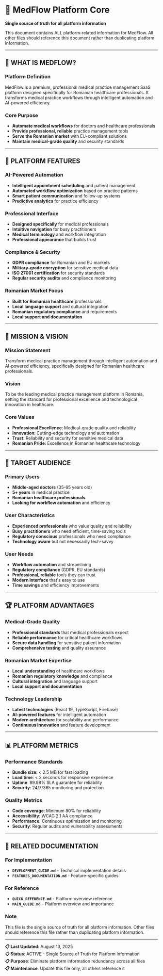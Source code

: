 # 🚀 MedFlow Platform Core

**Single source of truth for all platform information**

This document contains ALL platform-related information for MedFlow. All other files should reference this document rather than duplicating platform information.

---

## 🎯 **WHAT IS MEDFLOW?**

### **Platform Definition**
MedFlow is a premium, professional medical practice management SaaS platform designed specifically for Romanian healthcare professionals. It transforms medical practice workflows through intelligent automation and AI-powered efficiency.

### **Core Purpose**
- **Automate medical workflows** for doctors and healthcare professionals
- **Provide professional, reliable** practice management tools
- **Serve the Romanian market** with EU-compliant solutions
- **Maintain medical-grade quality** and security standards

---

## 🏥 **PLATFORM FEATURES**

### **AI-Powered Automation**
- **Intelligent appointment scheduling** and patient management
- **Automated workflow optimization** based on practice patterns
- **Smart patient communication** and follow-up systems
- **Predictive analytics** for practice efficiency

### **Professional Interface**
- **Designed specifically** for medical professionals
- **Intuitive navigation** for busy practitioners
- **Medical terminology** and workflow integration
- **Professional appearance** that builds trust

### **Compliance & Security**
- **GDPR compliance** for Romanian and EU markets
- **Military-grade encryption** for sensitive medical data
- **ISO 27001 certification** for security standards
- **Regular security audits** and compliance monitoring

### **Romanian Market Focus**
- **Built for Romanian healthcare** professionals
- **Local language support** and cultural integration
- **Romanian regulatory compliance** and requirements
- **Local support and documentation**

---

## 🎯 **MISSION & VISION**

### **Mission Statement**
Transform medical practice management through intelligent automation and AI-powered efficiency, specifically designed for Romanian healthcare professionals.

### **Vision**
To be the leading medical practice management platform in Romania, setting the standard for professional excellence and technological innovation in healthcare.

### **Core Values**
- **Professional Excellence**: Medical-grade quality and reliability
- **Innovation**: Cutting-edge technology and automation
- **Trust**: Reliability and security for sensitive medical data
- **Romanian Pride**: Excellence in Romanian healthcare technology

---

## 👥 **TARGET AUDIENCE**

### **Primary Users**
- **Middle-aged doctors** (35-65 years old)
- **5+ years** in medical practice
- **Romanian healthcare professionals**
- **Looking for workflow automation** and efficiency

### **User Characteristics**
- **Experienced professionals** who value quality and reliability
- **Busy practitioners** who need efficient, time-saving tools
- **Regulatory conscious** professionals who need compliance
- **Technology aware** but not necessarily tech-savvy

### **User Needs**
- **Workflow automation** and streamlining
- **Regulatory compliance** (GDPR, EU standards)
- **Professional, reliable** tools they can trust
- **Modern interface** that's easy to use
- **Time savings** and efficiency improvements

---

## 🏆 **PLATFORM ADVANTAGES**

### **Medical-Grade Quality**
- **Professional standards** that medical professionals expect
- **Reliable performance** for critical healthcare workflows
- **Secure data handling** for sensitive patient information
- **Comprehensive testing** and quality assurance

### **Romanian Market Expertise**
- **Local understanding** of healthcare workflows
- **Romanian regulatory knowledge** and compliance
- **Cultural integration** and language support
- **Local support and documentation**

### **Technology Leadership**
- **Latest technologies** (React 19, TypeScript, Firebase)
- **AI-powered features** for intelligent automation
- **Modern architecture** for scalability and performance
- **Continuous innovation** and feature development

---

## 📊 **PLATFORM METRICS**

### **Performance Standards**
- **Bundle size**: < 2.5 MB for fast loading
- **Load time**: < 2 seconds for responsive experience
- **Uptime**: 99.98% SLA guarantee for reliability
- **Security**: 24/7/365 monitoring and protection

### **Quality Metrics**
- **Code coverage**: Minimum 80% for reliability
- **Accessibility**: WCAG 2.1 AA compliance
- **Performance**: Continuous optimization and monitoring
- **Security**: Regular audits and vulnerability assessments

---

## 🔗 **RELATED DOCUMENTATION**

### **For Implementation**
- **`DEVELOPMENT_GUIDE.md`** - Technical implementation details
- **`FEATURES_DOCUMENTATION.md`** - Feature-specific guides

### **For Reference**
- **`QUICK_REFERENCE.md`** - Platform overview reference
- **`MAIN_GUIDE.md`** - Platform overview and importance

### **Note**
This file is the single source of truth for all platform information. Other files should reference this file rather than duplicating platform information.

---

**📋 Last Updated**: August 13, 2025  
**📋 Status**: ACTIVE - Single Source of Truth for Platform Information  
**📋 Purpose**: Eliminate platform information redundancy across all files  
**📋 Maintenance**: Update this file only, all others reference it
